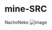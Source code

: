 # mine-SRC
NachoNeko
![image](https://github.com/z-nya/mine-SRC/assets/155220528/77d9be6d-4886-4e9c-b97a-4463af2ffd6a)

